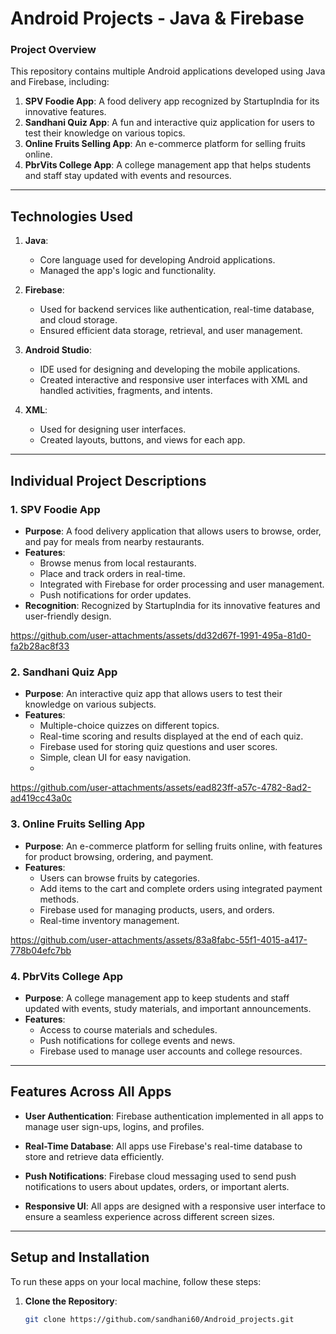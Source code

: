 # Android Projects - Java & Firebase

### Project Overview
This repository contains multiple Android applications developed using Java and Firebase, including:

1. **SPV Foodie App**: A food delivery app recognized by StartupIndia for its innovative features.
2. **Sandhani Quiz App**: A fun and interactive quiz application for users to test their knowledge on various topics.
3. **Online Fruits Selling App**: An e-commerce platform for selling fruits online.
4. **PbrVits College App**: A college management app that helps students and staff stay updated with events and resources.

---

## Technologies Used

1. **Java**:
   - Core language used for developing Android applications.
   - Managed the app's logic and functionality.

2. **Firebase**:



   - Used for backend services like authentication, real-time database, and cloud storage.
   - Ensured efficient data storage, retrieval, and user management.

3. **Android Studio**:
   - IDE used for designing and developing the mobile applications.
   - Created interactive and responsive user interfaces with XML and handled activities, fragments, and intents.

4. **XML**:
   - Used for designing user interfaces.
   - Created layouts, buttons, and views for each app.

---

## Individual Project Descriptions

### 1. **SPV Foodie App**
   - **Purpose**: A food delivery application that allows users to browse, order, and pay for meals from nearby restaurants.
   - **Features**:
     - Browse menus from local restaurants.
     - Place and track orders in real-time.
     - Integrated with Firebase for order processing and user management.
     - Push notifications for order updates.
   - **Recognition**: Recognized by StartupIndia for its innovative features and user-friendly design.

https://github.com/user-attachments/assets/dd32d67f-1991-495a-81d0-fa2b28ac8f33



### 2. **Sandhani Quiz App**
   - **Purpose**: An interactive quiz app that allows users to test their knowledge on various subjects.
   - **Features**:
     - Multiple-choice quizzes on different topics.
     - Real-time scoring and results displayed at the end of each quiz.
     - Firebase used for storing quiz questions and user scores.
     - Simple, clean UI for easy navigation.
     - 
https://github.com/user-attachments/assets/ead823ff-a57c-4782-8ad2-ad419cc43a0c

### 3. **Online Fruits Selling App**
   - **Purpose**: An e-commerce platform for selling fruits online, with features for product browsing, ordering, and payment.
   - **Features**:
     - Users can browse fruits by categories.
     - Add items to the cart and complete orders using integrated payment methods.
     - Firebase used for managing products, users, and orders.
     - Real-time inventory management.


https://github.com/user-attachments/assets/83a8fabc-55f1-4015-a417-778b04efc7bb


### 4. **PbrVits College App**
   - **Purpose**: A college management app to keep students and staff updated with events, study materials, and important announcements.
   - **Features**:
     - Access to course materials and schedules.
     - Push notifications for college events and news.
     - Firebase used to manage user accounts and college resources.

---

## Features Across All Apps

- **User Authentication**: Firebase authentication implemented in all apps to manage user sign-ups, logins, and profiles.
  
- **Real-Time Database**: All apps use Firebase's real-time database to store and retrieve data efficiently.

- **Push Notifications**: Firebase cloud messaging used to send push notifications to users about updates, orders, or important alerts.

- **Responsive UI**: All apps are designed with a responsive user interface to ensure a seamless experience across different screen sizes.

---

## Setup and Installation

To run these apps on your local machine, follow these steps:

1. **Clone the Repository**:
   ```bash
   git clone https://github.com/sandhani60/Android_projects.git
